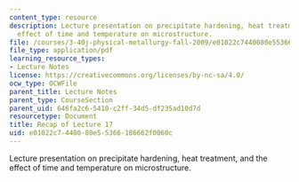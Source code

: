 ```yaml
---
content_type: resource
description: Lecture presentation on precipitate hardening, heat treatment, and the
  effect of time and temperature on microstructure.
file: /courses/3-40j-physical-metallurgy-fall-2009/e01022c7440080e55366186662f0060c_MIT3_40JF09_lec17.pdf
file_type: application/pdf
learning_resource_types:
- Lecture Notes
license: https://creativecommons.org/licenses/by-nc-sa/4.0/
ocw_type: OCWFile
parent_title: Lecture Notes
parent_type: CourseSection
parent_uid: 646fa2c6-5410-c2ff-34d5-df235ad10d7d
resourcetype: Document
title: Recap of Lecture 17
uid: e01022c7-4400-80e5-5366-186662f0060c
---
```

Lecture presentation on precipitate hardening, heat treatment, and the effect of time and temperature on microstructure.